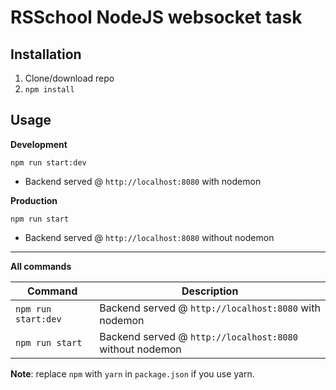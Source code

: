 # RSSchool NodeJS websocket task

## Installation
1. Clone/download repo
2. `npm install`

## Usage
**Development**

`npm run start:dev`

* Backend served @ `http://localhost:8080` with nodemon

**Production**

`npm run start`

* Backend served @ `http://localhost:8080` without nodemon

---

**All commands**

Command | Description
--- | ---
`npm run start:dev` | Backend served @ `http://localhost:8080` with nodemon
`npm run start` | Backend served @ `http://localhost:8080` without nodemon

**Note**: replace `npm` with `yarn` in `package.json` if you use yarn.
